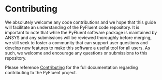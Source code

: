 # Contributing

We absolutely welcome any code contributions and we hope that this guide will
facilitate an understanding of the PyFluent code repository. It is important to
note that while the PyFluent software package is maintained by ANSYS and any
submissions will be reviewed thoroughly before merging, we still seek to foster
a community that can support user questions and develop new features to make
this software a useful tool for all users.  As such, we welcome and encourage
any questions or submissions to this repository.

Please reference
[Contributing](https://fluentdocs.pyansys.com/contributing.html) for the full
documentation regarding contributing to the PyFluent project.
